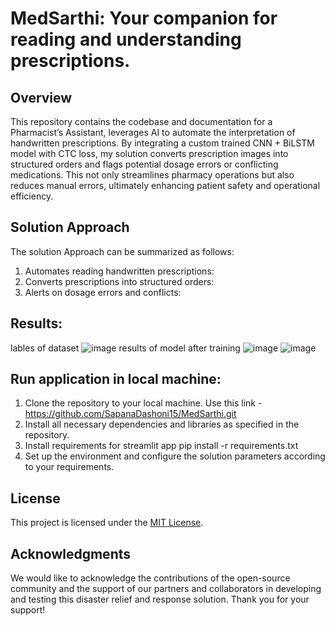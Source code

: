 # MedSarthi: Your companion for reading and understanding prescriptions.

## Overview 

This repository contains the codebase and documentation for a Pharmacist’s Assistant, leverages AI to automate the interpretation of handwritten prescriptions. By integrating a custom trained CNN + BiLSTM model with CTC loss, my solution converts prescription images into structured orders and flags potential dosage errors or conflicting medications. This not only streamlines pharmacy operations but also reduces manual errors, ultimately enhancing patient safety and operational efficiency.


## Solution Approach
The solution Approach can be summarized as follows:

1. Automates reading handwritten prescriptions: 
2. Converts prescriptions into structured orders: 
3. Alerts on dosage errors and conflicts:


## Results:
lables of dataset
![image](https://github.com/user-attachments/assets/7014ce3b-03c5-457c-8dbb-4bfc6006e9d7)
results of model after training
![image](https://github.com/user-attachments/assets/a2a4362f-7e12-4a90-969e-1e77a2bd0f95)
![image](https://github.com/user-attachments/assets/0ef424a6-4ed1-40e7-aec8-dec64b24ad65)


## Run application in local machine:

1. Clone the repository to your local machine. Use this link - https://github.com/SapanaDashoni15/MedSarthi.git
2. Install all necessary dependencies and libraries as specified in the repository.
3. Install requirements for streamlit app pip install -r requirements.txt
4. Set up the environment and configure the solution parameters according to your requirements.

## License
This project is licensed under the [MIT License](LICENSE).

## Acknowledgments
We would like to acknowledge the contributions of the open-source community and the support of our partners and collaborators in developing and testing this disaster relief and response solution. Thank you for your support!
